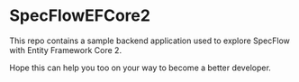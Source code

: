 # SpecFlowEFCore2

This repo contains a sample backend application used to explore SpecFlow with Entity Framework Core 2. 

Hope this can help you too on your way to become a better developer.

